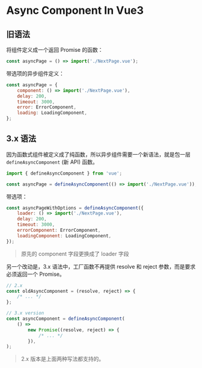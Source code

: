 # Async Component In Vue3

## 旧语法

将组件定义成一个返回 Promise 的函数：

```js
const asyncPage = () => import('./NextPage.vue');
```

带选项的异步组件定义：

```js
const asyncPage = {
    component: () => import('./NextPage.vue'),
    delay: 200,
    timeout: 3000,
    error: ErrorComponent,
    loading: LoadingComponent,
};
```

## 3.x 语法

因为函数式组件被定义成了纯函数，所以异步组件需要一个新语法，就是包一层 `defineAsyncComponent` (新 API) 函数。

```js
import { defineAsyncComponent } from 'vue';

const asyncPage = defineAsyncComponent(() => import('./NextPage.vue'));
```

带选项：

```js
const asyncPageWithOptions = defineAsyncComponent({
    loader: () => import('./NextPage.vue'),
    delay: 200,
    timeout: 3000,
    errorComponent: ErrorComponent,
    loadingComponent: LoadingComponent,
});
```

> 原先的 component 字段更换成了 loader 字段

另一个改动是，3.x 语法中，工厂函数不再提供 resolve 和 reject 参数，而是要求必须返回一个 Promise。

```js
// 2.x
const oldAsyncComponent = (resolve, reject) => {
    /* ... */
};

// 3.x version
const asyncComponent = defineAsyncComponent(
    () =>
        new Promise((resolve, reject) => {
            /* ... */
        }),
);
```

> 2.x 版本是上面两种写法都支持的。

